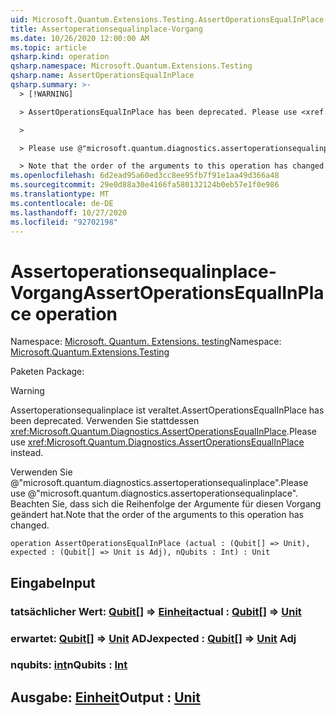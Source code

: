 ```yaml
---
uid: Microsoft.Quantum.Extensions.Testing.AssertOperationsEqualInPlace
title: Assertoperationsequalinplace-Vorgang
ms.date: 10/26/2020 12:00:00 AM
ms.topic: article
qsharp.kind: operation
qsharp.namespace: Microsoft.Quantum.Extensions.Testing
qsharp.name: AssertOperationsEqualInPlace
qsharp.summary: >-
  > [!WARNING]

  > AssertOperationsEqualInPlace has been deprecated. Please use <xref:Microsoft.Quantum.Diagnostics.AssertOperationsEqualInPlace> instead.

  >

  > Please use @"microsoft.quantum.diagnostics.assertoperationsequalinplace".

  > Note that the order of the arguments to this operation has changed.
ms.openlocfilehash: 6d2ead95a60ed3cc8ee95fb7f91e1aa49d366a48
ms.sourcegitcommit: 29e0d88a30e4166fa580132124b0eb57e1f0e986
ms.translationtype: MT
ms.contentlocale: de-DE
ms.lasthandoff: 10/27/2020
ms.locfileid: "92702198"
---
```

# <a name="assertoperationsequalinplace-operation"></a><span data-ttu-id="ae5bc-102">Assertoperationsequalinplace-Vorgang</span><span class="sxs-lookup"><span data-stu-id="ae5bc-102">AssertOperationsEqualInPlace operation</span></span>

<span data-ttu-id="ae5bc-103">Namespace: [Microsoft. Quantum. Extensions. testing](xref:Microsoft.Quantum.Extensions.Testing)</span><span class="sxs-lookup"><span data-stu-id="ae5bc-103">Namespace: [Microsoft.Quantum.Extensions.Testing](xref:Microsoft.Quantum.Extensions.Testing)</span></span>

<span data-ttu-id="ae5bc-104">Paketen [](https://nuget.org/packages/)</span><span class="sxs-lookup"><span data-stu-id="ae5bc-104">Package: [](https://nuget.org/packages/)</span></span>


> [!WARNING]
> <span data-ttu-id="ae5bc-105">Assertoperationsequalinplace ist veraltet.</span><span class="sxs-lookup"><span data-stu-id="ae5bc-105">AssertOperationsEqualInPlace has been deprecated.</span></span> <span data-ttu-id="ae5bc-106">Verwenden Sie stattdessen <xref:Microsoft.Quantum.Diagnostics.AssertOperationsEqualInPlace>.</span><span class="sxs-lookup"><span data-stu-id="ae5bc-106">Please use <xref:Microsoft.Quantum.Diagnostics.AssertOperationsEqualInPlace> instead.</span></span>
>
> <span data-ttu-id="ae5bc-107">Verwenden Sie @"microsoft.quantum.diagnostics.assertoperationsequalinplace".</span><span class="sxs-lookup"><span data-stu-id="ae5bc-107">Please use @"microsoft.quantum.diagnostics.assertoperationsequalinplace".</span></span>
> <span data-ttu-id="ae5bc-108">Beachten Sie, dass sich die Reihenfolge der Argumente für diesen Vorgang geändert hat.</span><span class="sxs-lookup"><span data-stu-id="ae5bc-108">Note that the order of the arguments to this operation has changed.</span></span>



```qsharp
operation AssertOperationsEqualInPlace (actual : (Qubit[] => Unit), expected : (Qubit[] => Unit is Adj), nQubits : Int) : Unit
```


## <a name="input"></a><span data-ttu-id="ae5bc-109">Eingabe</span><span class="sxs-lookup"><span data-stu-id="ae5bc-109">Input</span></span>

### <a name="actual--qubit--unit"></a><span data-ttu-id="ae5bc-110">tatsächlicher Wert: [Qubit](xref:microsoft.quantum.lang-ref.qubit)[] => [Einheit](xref:microsoft.quantum.lang-ref.unit)</span><span class="sxs-lookup"><span data-stu-id="ae5bc-110">actual : [Qubit](xref:microsoft.quantum.lang-ref.qubit)[] => [Unit](xref:microsoft.quantum.lang-ref.unit)</span></span> 




### <a name="expected--qubit--unit-adj"></a><span data-ttu-id="ae5bc-111">erwartet: [Qubit](xref:microsoft.quantum.lang-ref.qubit)[] => [Unit](xref:microsoft.quantum.lang-ref.unit) ADJ</span><span class="sxs-lookup"><span data-stu-id="ae5bc-111">expected : [Qubit](xref:microsoft.quantum.lang-ref.qubit)[] => [Unit](xref:microsoft.quantum.lang-ref.unit) Adj</span></span>




### <a name="nqubits--int"></a><span data-ttu-id="ae5bc-112">nqubits: [int](xref:microsoft.quantum.lang-ref.int)</span><span class="sxs-lookup"><span data-stu-id="ae5bc-112">nQubits : [Int](xref:microsoft.quantum.lang-ref.int)</span></span>





## <a name="output--unit"></a><span data-ttu-id="ae5bc-113">Ausgabe: [Einheit](xref:microsoft.quantum.lang-ref.unit)</span><span class="sxs-lookup"><span data-stu-id="ae5bc-113">Output : [Unit](xref:microsoft.quantum.lang-ref.unit)</span></span>

